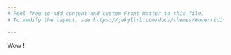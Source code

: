 ```yaml
---
# Feel free to add content and custom Front Matter to this file.
# To modify the layout, see https://jekyllrb.com/docs/themes/#overriding-theme-defaults

---
```


Wow !
